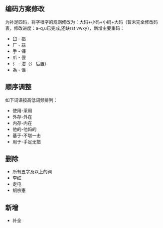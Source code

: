 
## 编码方案修改

为补足四码，将字根字的规则修改为：大码+小码+小码+大码（暂未完全修改码表，修改进度：a-q,u已完成,还缺rst vwxy），新增主要重码：
- 臼 - 猖
- 厂 - 蒜
- 手 - 镰
- 爪 - 俚
- 氵 - 泔（氵 后置）
- 為 - 谣

## 顺序调整

如下词语按高低词频排列：
- 使用-采用
- 外存-外在
- 内存-内在
- 他的-他妈的
- 基于-不堪一击
- 用于-手足无措

## 删除

- 所有五字及以上的词
- 李红
- 走电
- 胡宗憲

## 新增

- 补全

